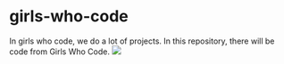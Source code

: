 # girls-who-code
In girls who code, we do a lot of projects. In this repository, there will be code from Girls Who Code.
<img src = "http://girlswhocode.com/images/fblogo.png">
